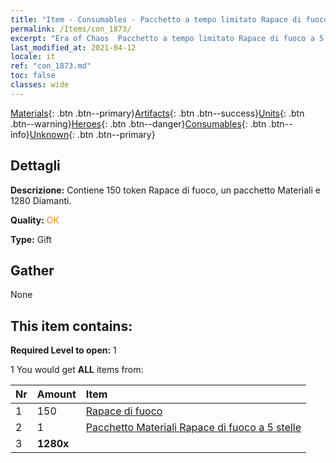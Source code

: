 ```yaml
---
title: "Item - Consumables - Pacchetto a tempo limitato Rapace di fuoco a 5 stelle"
permalink: /Items/con_1873/
excerpt: "Era of Chaos  Pacchetto a tempo limitato Rapace di fuoco a 5 stelle"
last_modified_at: 2021-04-12
locale: it
ref: "con_1873.md"
toc: false
classes: wide
---
```

 [Materials](/it/Items/){: .btn .btn--primary}[Artifacts](/it/Items/Artifacts/){: .btn .btn--success}[Units](/it/Items/Units/){: .btn .btn--warning}[Heroes](/it/Items/Heroes/){: .btn .btn--danger}[Consumables](/it/Items/Consumables/){: .btn .btn--info}[Unknown](/it/Items/Unknown/){: .btn .btn--primary}

## Dettagli
 **Descrizione:** Contiene 150 token Rapace di fuoco, un pacchetto Materiali e 1280 Diamanti.

 **Quality:** <span style="color: #FF8C00">OK</span>

 **Type:** Gift

## Gather

  None

## This item contains:

 **Required Level to open:** 1

 1 You would get **ALL** items  from:

  | Nr | Amount |     Item    |
  |:---|:-------|:------------|
  | 1 | 150 | [Rapace di fuoco](/it/Items/unt_268/) | 
  | 2 | 1 | [Pacchetto Materiali Rapace di fuoco a 5 stelle](/it/Items/con_1877/) | 
  | 3 |  **1280x** | <i class="fas fa-gem"/> |  | 
